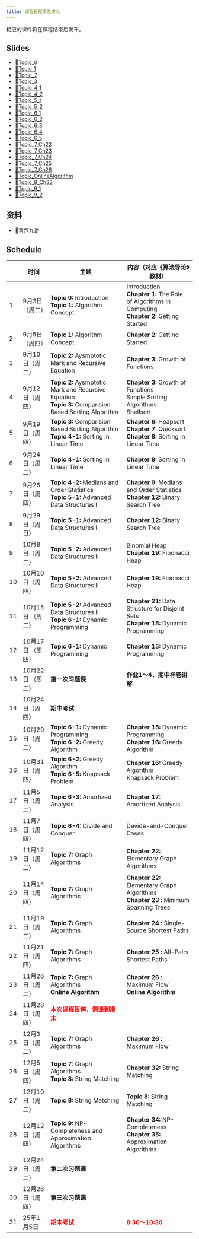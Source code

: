 ```yaml
---
title: 课程日程表及讲义
---
```


相应的课件将在课程结束后发布。

## Slides

- [🔗Topic_0](/slides/Algorithm2024_Topic_0.pdf)
- [🔗Topic_1](/slides/Algorithm2024_Topic_1.pdf)
- [🔗Topic_2](/slides/Algorithm2024_Topic_2.pdf)
- [🔗Topic_3](/slides/Algorithm2024_Topic_3.pdf)
- [🔗Topic_4_1](/slides/Algorithm2024_Topic_4_1(Ch8).pdf)
- [🔗Topic_4_2](/slides/Algorithm2024_Topic_4_2(Ch9).pdf)
- [🔗Topic_5_1](/slides/Algorithm2024_Topic_5_1.pdf)
- [🔗Topic_5_2](/slides/Algorithm2024_Topic_5_2.pdf)
- [🔗Topic_6_1](/slides/Algorithm2024_Topic_6_1.pdf)
- [🔗Topic_6_2](/slides/Algorithm2024_Topic_6_2.pdf)
- [🔗Topic_6_3](/slides/Algorithm2024_Topic_6_3.pdf)
- [🔗Topic_6_4](/slides/Algorithm2024_Topic_6_4.pdf)
- [🔗Topic_6_5](/slides/Algorithm2024_Topic_6_5(01KnapsackProblem).pdf)
- [🔗Topic_7_Ch22](/slides/Algorithm2024_Topic_7_Ch22.pdf)
- [🔗Topic_7_Ch23](/slides/Algorithm2024_Topic_7_Ch23.pdf)
- [🔗Topic_7_Ch24](/slides/Algorithm2024_Topic_7_Ch24.pdf)
- [🔗Topic_7_Ch25](/slides/Algorithm2024_Topic_7_Ch25.pdf)
- [🔗Topic_7_Ch26](/slides/Algorithm2024_Topic_7_Ch26.pdf) 
- [🔗Topic_OnlineAlgorithm](/slides/Algorithm2024_Topic_OnlineAlgorithm.pdf) 
- [🔗Topic_8_Ch32](/slides/Algorithm2024_Topic_8_Ch32.pdf) 
- [🔗Topic_9_1](/slides/Algorithm2024_Topic_9_1.pdf) 
- [🔗Topic_9_2](/slides/Algorithm2024_Topic_9_2.pdf) 

## 资料

- [🔗背包九讲](/slides/背包九讲.pdf)

## Schedule

|      | 时间              | 主题                                                         | 内容（对应《算法导论》教材）                                 |
| ---- | ----------------- | ------------------------------------------------------------ | ------------------------------------------------------------ |
| 1    | 9月3日（周二）    | **Topic 0:**  Introduction<br />**Topic 1:**  Algorithm Concept | Introduction<br />**Chapter 1:**  The Role of Algorithms in Computing<br />**Chapter 2:**  Getting Started |
| 2    | 9月5日（周四）    | **Topic 1:**  Algorithm Concept                              | **Chapter 2:**  Getting Started                              |
| 3    | 9月10日（周二）   | **Topic 2:**  Aysmptotic Mark and Recursive Equation         | **Chapter 3:**  Growth of Functions                          |
| 4    | 9月12日（周四）   | **Topic 2:**  Aysmptotic Mark and Recursive Equation<br />**Topic 3:**  Comparision Based Sorting Algorithm | **Chapter 3:**  Growth of Functions<br />Simple Sorting Algorithms<br />Shellsort |
| 5    | 9月19日（周四）   | **Topic 3:**  Comparision Based Sorting Algorithm<br />**Topic 4-1:**  Sorting in Linear Time | **Chapter 6:** Heapsort<br/>**Chapter 7:** Quicksort<br />**Chapter 8:** Sorting in Linear Time |
| 6    | 9月24日（周二）   | **Topic 4-1:**  Sorting in Linear Time                       | **Chapter 8:** Sorting in Linear Time                        |
| 7    | 9月26日（周四）   | **Topic 4-2:**  Medians and Order Statistics<br />**Topic 5-1:**   Advanced Data Structures I | **Chapter 9:** Medians and Order Statistics<br />**Chapter 12:**  Binary Search Tree |
| 8    | 9月29日（周日）   | **Topic 5-1:**  Advanced Data Structures I                   | **Chapter 12:**  Binary Search Tree                          |
| 9    | 10月8日（周二）   | **Topic 5-2:**  Advanced Data Structures II                  | Binomial Heap<br />**Chapter 19:** Fibonacci Heap            |
| 10   | 10月10日（周四）  | **Topic 5-2:**  Advanced Data Structures II                  | **Chapter 19:** Fibonacci Heap                               |
| 11   | 10月15日 （周二） | **Topic 5-2:**  Advanced Data Structures II<br />**Topic 6-1:**  Dynamic Programming | **Chapter 21:** Data Structure for Disjoint Sets<br />**Chapter 15:** Dynamic Programming |
| 12   | 10月17日 （周四） | **Topic 6-1:**  Dynamic Programming                          | **Chapter 15:** Dynamic Programming                          |
| 13   | 10月22日 （周二） | **第一次习题课**                                             | **作业1～4，期中样卷讲解**                                   |
| 14   | 10月24日（周四）  | **期中考试**                                                 |                                                              |
| 15   | 10月29日（周二）  | **Topic 6-1:**  Dynamic Programming<br />**Topic 6-2:**  Greedy Algorithm | **Chapter 15:** Dynamic Programming<br />**Chapter 16:**  Greedy Algorithm |
| 16   | 10月31日（周四）  | **Topic 6-2:**  Greedy Algorithm<br />**Topic 6-5:** Knapsack Problem | **Chapter 16:**  Greedy Algorithm<br />Knapsack Problem      |
| 17   | 11月5日（周二）   | **Topic 6-3:**  Amortized Analysis                           | **Chapter 17:**  Amortized Analysis                          |
| 18   | 11月7日（周四）   | **Topic 6-4:**  Divide and Conquer                           | Devide-and-Conquer Cases                                     |
| 19   | 11月12日（周二）  | **Topic 7:** Graph Algorithms                                | **Chapter 22:**  Elementary Graph Algorithms                 |
| 20   | 11月14日（周四）  | **Topic 7:** Graph Algorithms                                | **Chapter 22:**  Elementary Graph Algorithms<br />**Chapter 23 :** Minimum Spanning Trees |
| 21   | 11月19日（周二）  | **Topic 7:** Graph Algorithms                                | **Chapter 24 :** Single-Source Shortest Paths                |
| 22   | 11月21日（周四）  | **Topic 7:** Graph Algorithms                                | **Chapter 25 :** All-Pairs Shortest Paths                    |
| 23   | 11月26日（周二）  | **Topic 7:** Graph Algorithms<br />**Online Algorithm**      | **Chapter 26 :** Maximum Flow<br />**Online Algorithm**      |
| 24   | 11月28日（周四）  | **<font color="red">本次课程暂停，调课到期末</font>**        |                                                              |
| 25   | 12月3日（周二）   | **Topic 7:** Graph Algorithms                                | **Chapter 26 :** Maximum Flow                                |
| 26   | 12月5日（周四）   | **Topic 7:** Graph Algorithms<br />**Topic 8:** String Matching | **Chapter 32:** String Matching                              |
| 27   | 12月10日（周二）  | **Topic 8:** String Matching                                 | **Topic 8:** String Matching                                 |
| 28   | 12月12日（周四）  | **Topic 9:** NP-Completeness and Approximation Algorithms    | **Chapter 34:** NP-Completeness<br />**Chapter 35:** Approximation Algorithms |
| 29   | 12月24日（周二）  | **第二次习题课**                                             |                                                              |
| 30   | 12月26日（周四）  | **第三次习题课**                                             |                                                              |
| 31   | 25年1月5日        | **<font color="red">期末考试</font>**                        | **<font color="red">8:30～10:30</font>**                     |

